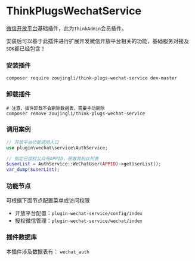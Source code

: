 # ThinkPlugsWechatService

[微信开放平台](https://open.weixin.qq.com)基础插件，此为`ThinkAdmin`会员插件。

安装后可以基于此插件进行扩展开发微信开放平台相关的功能，基础服务对接及`SDK`都已经包含！

### 安装插件

```shell
composer require zoujingli/think-plugs-wechat-service dev-master
```

### 卸载插件

```shell
# 注意，插件卸载不会删除数据表，需要手动删除
composer remove zoujingli/think-plugs-wechat-service
```

### 调用案例

```php
// 开放平台功能调用入口
use plugin\wechat\service\AuthService;

// 指定已授权公众号APPID，获取其粉丝列表
$userList = AuthService::WeChatUser(APPID)->getUserList();
var_dump($userList);
```

### 功能节点

可根据下面节点配置菜单或访问权限

* 开放平台配置：`plugin-wechat-service/config/index`
* 授权微信管理：`plugin-wechat-service/wechat/index`

### 插件数据库

本插件涉及数据表有：
`wechat_auth`